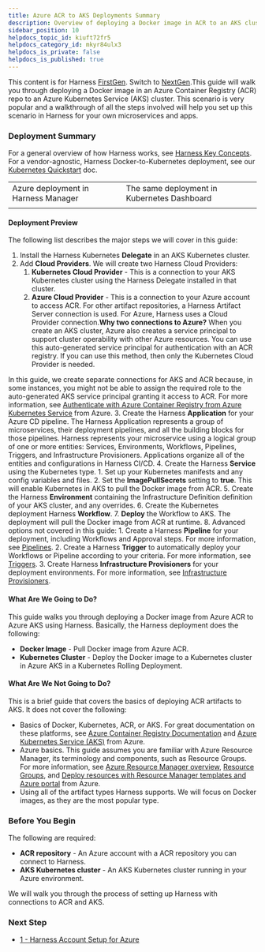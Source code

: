 ```yaml
---
title: Azure ACR to AKS Deployments Summary
description: Overview of deploying a Docker image in ACR to an AKS cluster.
sidebar_position: 10
helpdocs_topic_id: kiuft72fr5
helpdocs_category_id: mkyr84ulx3
helpdocs_is_private: false
helpdocs_is_published: true
---
```


This content is for Harness [FirstGen](/article/1fjmm4by22). Switch to [NextGen](/article/m7nkbph0ac).This guide will walk you through deploying a Docker image in an Azure Container Registry (ACR) repo to an Azure Kubernetes Service (AKS) cluster. This scenario is very popular and a walkthrough of all the steps involved will help you set up this scenario in Harness for your own microservices and apps.

### Deployment Summary

For a general overview of how Harness works, see [Harness Key Concepts](/article/4o7oqwih6h-harness-key-concepts). For a vendor-agnostic, Harness Docker-to-Kubernetes deployment, see our [Kubernetes Quickstart](/article/7in9z2boh6-kubernetes-quickstart) doc.

|  |  |
| --- | --- |
| Azure deployment in Harness Manager | The same deployment in Kubernetes Dashboard |
|  |  |

#### Deployment Preview

The following list describes the major steps we will cover in this guide:

1. Install the Harness Kubernetes **Delegate** in an AKS Kubernetes cluster.
2. Add **Cloud Providers**. We will create two Harness Cloud Providers:
	1. **Kubernetes Cloud Provider** - This is a connection to your AKS Kubernetes cluster using the Harness Delegate installed in that cluster.
	2. **Azure Cloud Provider** - This is a connection to your Azure account to access ACR. For other artifact repositories, a Harness Artifact Server connection is used. For Azure, Harness uses a Cloud Provider connection.**Why two connections to Azure?** When you create an AKS cluster, Azure also creates a service principal to support cluster operability with other Azure resources. You can use this auto-generated service principal for authentication with an ACR registry. If you can use this method, then only the Kubernetes Cloud Provider is needed.  
  
In this guide, we create separate connections for AKS and ACR because, in some instances, you might not be able to assign the required role to the auto-generated AKS service principal granting it access to ACR. For more information, see [Authenticate with Azure Container Registry from Azure Kubernetes Service](https://docs.microsoft.com/en-us/azure/container-registry/container-registry-auth-aks) from Azure.
3. Create the Harness **Application** for your Azure CD pipeline. The Harness Application represents a group of microservices, their deployment pipelines, and all the building blocks for those pipelines. Harness represents your microservice using a logical group of one or more entities: Services, Environments, Workflows, Pipelines, Triggers, and Infrastructure Provisioners. Applications organize all of the entities and configurations in Harness CI/CD.
4. Create the Harness **Service** using the Kubernetes type.
	1. Set up your Kubernetes manifests and any config variables and files.
	2. Set the **ImagePullSecrets** setting to **true**. This will enable Kubernetes in AKS to pull the Docker image from ACR.
5. Create the Harness **Environment** containing the Infrastructure Definition definition of your AKS cluster, and any overrides.
6. Create the Kubernetes deployment Harness **Workflow**.
7. **Deploy** the Workflow to AKS. The deployment will pull the Docker image from ACR at runtime.
8. Advanced options not covered in this guide:
	1. Create a Harness **Pipeline** for your deployment, including Workflows and Approval steps. For more information, see [Pipelines](https://docs.harness.io/article/zc1u96u6uj-pipeline-configuration).
	2. Create a Harness **Trigger** to automatically deploy your Workflows or Pipeline according to your criteria. For more information, see [Triggers](https://docs.harness.io/article/xerirloz9a-add-a-trigger-2).
	3. Create Harness **Infrastructure Provisioners** for your deployment environments. For more information, see [Infrastructure Provisioners](https://docs.harness.io/article/o22jx8amxb-add-an-infra-provisioner).

#### What Are We Going to Do?

This guide walks you through deploying a Docker image from Azure ACR to Azure AKS using Harness. Basically, the Harness deployment does the following:

* **Docker Image** - Pull Docker image from Azure ACR.
* **Kubernetes Cluster** - Deploy the Docker image to a Kubernetes cluster in Azure AKS in a Kubernetes Rolling Deployment.

#### What Are We Not Going to Do?

This is a brief guide that covers the basics of deploying ACR artifacts to AKS. It does not cover the following:

* Basics of Docker, Kubernetes, ACR, or AKS. For great documentation on these platforms, see [Azure Container Registry Documentation](https://docs.microsoft.com/en-us/azure/container-registry/) and [Azure Kubernetes Service (AKS)](https://docs.microsoft.com/en-us/azure/aks/) from Azure.
* Azure basics. This guide assumes you are familiar with Azure Resource Manager, its terminology and components, such as Resource Groups. For more information, see [Azure Resource Manager overview](https://docs.microsoft.com/en-us/azure/azure-resource-manager/resource-group-overview), [Resource Groups](https://docs.microsoft.com/en-us/azure/azure-resource-manager/resource-group-overview#resource-groups), and [Deploy resources with Resource Manager templates and Azure portal](https://docs.microsoft.com/en-us/azure/azure-resource-manager/resource-group-template-deploy-portal) from Azure.
* Using all of the artifact types Harness supports. We will focus on Docker images, as they are the most popular type.

### Before You Begin

The following are required:

* **ACR repository** - An Azure account with a ACR repository you can connect to Harness.
* **AKS Kubernetes cluster** - An AKS Kubernetes cluster running in your Azure environment.

We will walk you through the process of setting up Harness with connections to ACR and AKS.

### Next Step

* [1 - Harness Account Setup for Azure](/article/z75kx7sur5-1-harness-account-setup)

